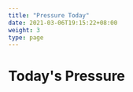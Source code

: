 ```yaml
---
title: "Pressure Today"
date: 2021-03-06T19:15:22+08:00
weight: 3
type: page
---
```


# Today's Pressure
